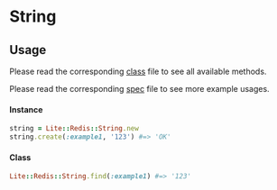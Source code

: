 # String

## Usage

Please read the corresponding [class](https://github.com/drexed/lite-redis/blob/master/lib/lite/redis/string.rb) file to see all available methods.

Please read the corresponding [spec](https://github.com/drexed/lite-redis/blob/master/spec/lite/redis/string_spec.rb) file to see more example usages.

#### Instance
```ruby
string = Lite::Redis::String.new
string.create(:example1, '123') #=> 'OK'
```

#### Class
```ruby
Lite::Redis::String.find(:example1) #=> '123'
```
